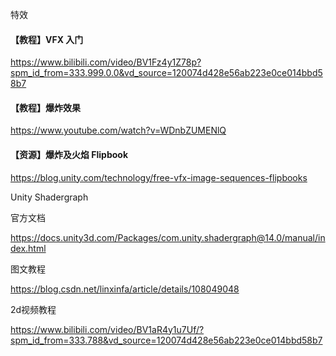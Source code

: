 特效

#### 【教程】VFX 入门

https://www.bilibili.com/video/BV1Fz4y1Z78p?spm_id_from=333.999.0.0&vd_source=120074d428e56ab223e0ce014bbd58b7

#### **【教程】爆炸效果**

https://www.youtube.com/watch?v=WDnbZUMENlQ 

#### 【资源】爆炸及火焰 Flipbook

https://blog.unity.com/technology/free-vfx-image-sequences-flipbooks





Unity Shadergraph

官方文档

https://docs.unity3d.com/Packages/com.unity.shadergraph@14.0/manual/index.html

图文教程

https://blog.csdn.net/linxinfa/article/details/108049048

2d视频教程

https://www.bilibili.com/video/BV1aR4y1u7Uf/?spm_id_from=333.788&vd_source=120074d428e56ab223e0ce014bbd58b7
